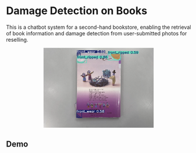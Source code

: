 # Damage Detection on Books

This is a chatbot system for a second-hand bookstore, enabling the retrieval of book information and damage detection from user-submitted photos for reselling.
<p align="center">
    <img src="figures/result_image.png" alt="Book Damage Detection" width="300">
</p>

## Demo


